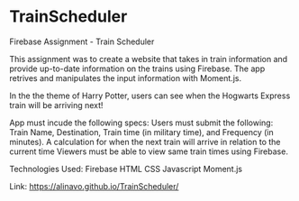 # TrainScheduler
Firebase Assignment - Train Scheduler

This assignment was to create a website that takes in train information and provide up-to-date information on the trains using Firebase. The app retrives and manipulates the input information with Moment.js. 

In the the theme of Harry Potter, users can see when the Hogwarts Express train will be arriving next! 

App must incude the following specs:
Users must submit the following: Train Name, Destination, Train time (in military time), and Frequency (in minutes).
A calculation for when the next train will arrive in relation to the current time
Viewers must be able to view same train times using Firebase.

Technologies Used:
Firebase
HTML
CSS
Javascript
Moment.js

Link: https://alinavo.github.io/TrainScheduler/


